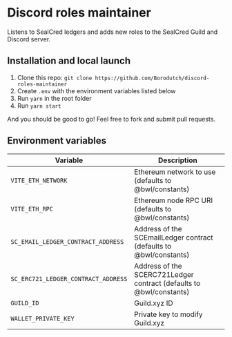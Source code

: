 # Discord roles maintainer

Listens to SealCred ledgers and adds new roles to the SealCred Guild and Discord server.

## Installation and local launch

1. Clone this repo: `git clone https://github.com/Borodutch/discord-roles-maintainer`
2. Create `.env` with the environment variables listed below
3. Run `yarn` in the root folder
4. Run `yarn start`

And you should be good to go! Feel free to fork and submit pull requests.

## Environment variables

| Variable                            | Description                                                         |
| ----------------------------------- | ------------------------------------------------------------------- |
| `VITE_ETH_NETWORK`                  | Ethereum network to use (defaults to @bwl/constants)                |
| `VITE_ETH_RPC`                      | Ethereum node RPC URI (defaults to @bwl/constants)                  |
| `SC_EMAIL_LEDGER_CONTRACT_ADDRESS`  | Address of the SCEmailLedger contract (defaults to @bwl/constants)  |
| `SC_ERC721_LEDGER_CONTRACT_ADDRESS` | Address of the SCERC721Ledger contract (defaults to @bwl/constants) |
| `GUILD_ID`                          | Guild.xyz ID                                                        |
| `WALLET_PRIVATE_KEY`                | Private key to modify Guild.xyz                                     |
